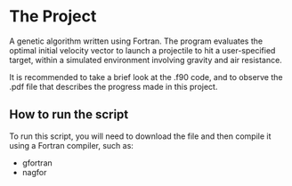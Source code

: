 # The Project
A genetic algorithm written using Fortran. The program evaluates the optimal initial velocity vector to launch a projectile to hit a user-specified target, within a simulated environment involving gravity and air resistance.

It is recommended to take a brief look at the .f90 code, and to observe the .pdf file that describes the progress made in this project.

## How to run the script

To run this script, you will need to download the file and then compile it using a Fortran compiler, such as:
* gfortran
* nagfor
